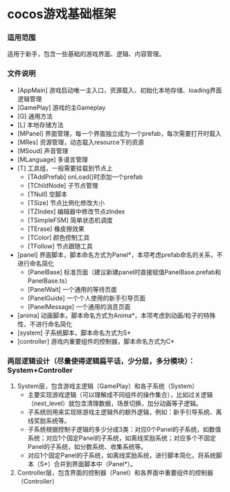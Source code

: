 # cocos游戏基础框架

### 适用范围
适用于新手，包含一些基础的游戏界面、逻辑、内容管理。

### 文件说明
- [AppMain] 游戏启动唯一主入口，资源载入、初始化本地存储、loading界面逻辑管理
- [GamePlay] 游戏的主Gameplay
- [G] 通用方法
- [L] 本地存储方法
- [MPanel] 界面管理，每一个界面独立成为一个prefab，每次需要打开时载入
- [MRes] 资源管理，动态载入resource下的资源
- [MSoud] 声音管理
- [MLanguage] 多语言管理
- [T] 工具组，一般需要挂载到节点上
    - [TAddPrefab] onLoad()时添加一个prefab
    - [TChildNode] 子节点管理
    - [TNull] 空脚本
    - [TSize] 节点比例化修改大小
    - [TZIndex] 编辑器中修改节点zIndex
    - [TSimpleFSM] 简单状态机调度
    - [TErase] 橡皮擦效果
    - [TColor] 颜色控制工具
    - [TFollow] 节点跟随工具
- [panel] 界面脚本，脚本命名方式为Panel*，本项考虑prefab命名的关系，不进行命名简化
    - [PanelBase] 标准页面（建议新建panel时直接赋值PanelBase.prefab和PanelBase.ts）
    - [PanelWait] 一个通用的等待页面
    - [PanelGuide] 一个个人使用的新手引导页面
    - [PanelMessage] 一个通用的消息页面
- [anima] 动画脚本，脚本命名方式为Anima*，本项考虑到动画/粒子的特殊性，不进行命名简化
- [system] 子系统脚本，脚本命名方式为S*
- [controller] 游戏内重要组件的控制器，脚本命名方式为C*

### 两层逻辑设计（尽量使得逻辑扁平话，少分层，多分模块）：System+Controller
1. System层，包含游戏主逻辑（GamePlay）和各子系统（System）
    * 主要实现游戏逻辑（可以理解成不同组件的操作集合），比如过关逻辑（next_level）就包含清理数据，场景切换，加分动画等子逻辑。
    * 子系统则用来实现除游戏主逻辑外的额外逻辑，例如：新手引导系统、离线奖励系统等。
    * 子系统根据控制子逻辑的多少分成3类：对应0个Panel的子系统，如数值系统；对应1个固定Panel的子系统，如离线奖励系统；对应多个不固定Panel的子系统，如分数系统、收集系统等。
    * 对应1个固定Panel的子系统，如离线奖励系统，进行脚本简化，将系统脚本（S*）合并到界面脚本中（Panel*）。
2. Controller层，包含界面的控制器（Panel）和各界面中重要组件的控制器（Controller）